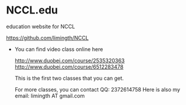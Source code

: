 NCCL.edu
========

education website for NCCL

<https://github.com/limingth/NCCL>

* You can find video class online here
  
  http://www.duobei.com/course/2535320363
  http://www.duobei.com/course/6512283478
  
  This is the first two classes that you can get.

  For more classes, you can contact QQ: 2372614758
  Here is also my email: limingth AT gmail.com
